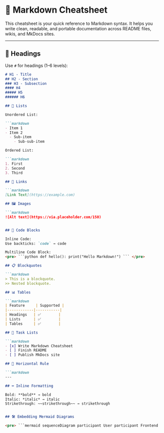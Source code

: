 # 📘 Markdown Cheatsheet

This cheatsheet is your quick reference to Markdown syntax. It helps you write clean, readable, and portable documentation across README files, wikis, and MkDocs sites.

---

## 🧱 Headings

Use `#` for headings (1–6 levels):

```markdown
# H1 - Title
## H2 - Section
### H3 - Subsection
#### H4
##### H5
###### H6

## 📌 Lists

Unordered List:

```markdown
- Item 1
- Item 2
  - Sub-item
    - Sub-sub-item

Ordered List:

```markdown
1. First
2. Second
3. Third

## 🔗 Links

```markdown
[Link Text](https://example.com)

## 🖼️ Images

```markdown
![Alt text](https://via.placeholder.com/150)


## 🧾 Code Blocks

Inline Code:
Use backticks: `code` → code

Multiline Code Block:
<pre> ```python def hello(): print("Hello Markdown!") ``` </pre>

## 📋 Blockquotes

```markdown
> This is a blockquote.
>> Nested blockquote.

## 📊 Tables

```markdown
| Feature     | Supported |
|------------|-----------|
| Headings   | ✅        |
| Lists      | ✅        |
| Tables     | ✅        |

## 🎯 Task Lists

```markdown
- [x] Write Markdown Cheatsheet
- [ ] Finish README
- [ ] Publish MkDocs site

## 🧪 Horizontal Rule

```markdown
---

## ⌨️ Inline Formatting

Bold: **bold** → bold
Italic: *italic* → italic
Strikethrough: ~~strikethrough~~ → strikethrough


## 🛠️ Embedding Mermaid Diagrams

<pre> ```mermaid sequenceDiagram participant User participant Frontend participant Backend participant DB User->>Frontend: Login Request Frontend->>Backend: API Call Backend->>DB: Verify User DB-->>Backend: Result Backend-->>Frontend: Response Frontend-->>User: Logged In ``` </pre>
